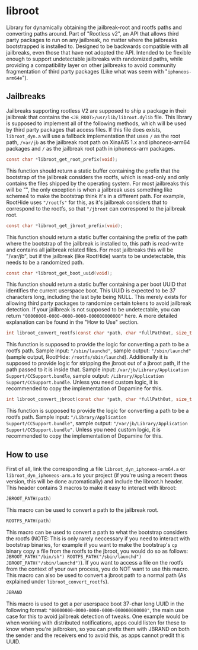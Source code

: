 # libroot

Library for dynamically obtaining the jailbreak-root and rootfs paths and converting paths around.
Part of "Rootless v2", an API that allows third party packages to run on any jailbreak, no matter where the jailbreaks bootstrapped is installed to.
Designed to be backwards compatible with all jailbreaks, even those that have not adopted the API.
Intended to be flexible enough to support undetectable jailbreaks with randomized paths, while providing a compatibility layer on other jailbreaks to avoid community fragmentation of third party packages (Like what was seem with "`iphoneos-arm64e`").

## Jailbreaks

Jailbreaks supporting rootless V2 are supposed to ship a package in their jailbreak that contains the `<JB_ROOT>/usr/lib/libroot.dylib` file.
This library is supposed to implement all of the following methods, which will be used by third party packages that access files.
If this file does exists, `libroot_dyn.a` will use a fallback implementation that uses `/` as the root path, `/var/jb` as the jailbreak root path on XinaA15 1.x and iphoneos-arm64 packages and `/` as the jailbreak root path in iphoneos-arm packages.

```c
const char *libroot_get_root_prefix(void);
```
This function should return a static buffer containing the prefix that the bootstrap of the jailbreak considers the rootfs, which is read-only and only contains the files shipped by the operating system. For most jailbreaks this will be "", the only exception is when a jailbreak uses something like scheme4 to make the bootstrap think it's in a different path. For example, RootHide uses `"/rootfs"` for this, as it's jailbreak considers that to correspond to the rootfs, so that `"/jbroot` can correspond to the jailbreak root.


```c
const char *libroot_get_jbroot_prefix(void);
```
This function should return a static buffer containing the prefix of the path where the bootstrap of the jailbreak is installed to, this path is read-write and contains all jailbreak related files. For most jailbreaks this will be "/var/jb", but if the jailbreak (like RootHide) wants to be undetectable, this needs to be a randomized path.


```c
const char *libroot_get_boot_uuid(void);
```
This function should return a static buffer containing a per boot UUID that identifies the current userspace boot. This UUID is expected to be 37 characters long, including the last byte being NULL. This merely exists for allowing third party packages to randomize certain tokens to avoid jailbreak detection. If your jailbreak is not supposed to be undetectable, you can return `"00000000-0000-0000-0000-000000000000"` here. A more detailed explanation can be found in the "How to Use" section.


```c
int libroot_convert_rootfs(const char *path, char *fullPathOut, size_t fullPathSize);
```
This function is supposed to provide the logic for converting a path to be a rootfs path. Sample input: `"/sbin/launchd"`, sample output: `"/sbin/launchd"` (sample output, RootHide: `/rootfs/sbin/launchd`).
Additionally it is supposed to provide logic for stripping the jbroot out of a jbroot path, if the path passed to it is inside that. Sample input: `/var/jb/Library/Application Support/CCSupport.bundle`, sample output: `/Library/Application Support/CCSupport.bundle`. Unless you need custom logic, it is recommended to copy the implementation of Dopamine for this.


```c
int libroot_convert_jbroot(const char *path, char *fullPathOut, size_t fullPathSize);
```
This function is supposed to provide the logic for converting a path to be a rootfs path. Sample input: `"/Library/Application Support/CCSupport.bundle"`, sample output: `"/var/jb/Library/Application Support/CCSupport.bundle"`. Unless you need custom logic, it is recommended to copy the implementation of Dopamine for this.

## How to use

First of all, link the corresponding .a file `libroot_dyn_iphoneos-arm64.a` or `libroot_dyn_iphoneos-arm.a` to your project (if you're using a recent theos version, this will be done automatically) and include the libroot.h header.
This header contains 3 macros to make it easy to interact with libroot:


```c
JBROOT_PATH(path)
```
This macro can be used to convert a path to the jailbreak root.


```c
ROOTFS_PATH(path)
```
This macro can be used to convert a path to what the bootstrap considers the rootfs (NOTE: This is only rarely neccessary if you need to interact with bootstrap binaries, for example if you want to make the bootstrap's `cp` binary copy a file from the rootfs to the jbroot, you would do so as follows: `JBROOT_PATH("/bin/sh") ROOTFS_PATH("/sbin/launchd") JBROOT_PATH("/sbin/launchd")`). If you want to access a file on the rootfs from the context of your own process, you do NOT want to use this macro. This macro can also be used to convert a jbroot path to a normal path (As explained under `libroot_convert_rootfs`).


```c
JBRAND
```
This macro is used to get a per userspace boot 37-char long UUID in the following format: `"00000000-0000-0000-0000-000000000000"`, the main use case for this to avoid jailbreak detection of tweaks. One example would be when working with distributed notifications, apps could listen for these to know when you're jailbroken, so you can prefix them with JBRAND on both the sender and the receivers end to avoid this, as apps cannot predit this UUID.